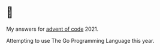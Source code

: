# 🌲

My answers for [advent of code](https://adventofcode.com/) 2021.

Attempting to use The Go Programming Language this year.
